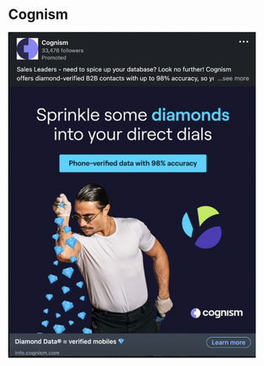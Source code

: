# Cognism

![Screen Shot 2022-10-18 at 8.24.14 PM.png](Cognism%207bc7722a204947519c8788d9606d93f8/Screen_Shot_2022-10-18_at_8.24.14_PM.png)